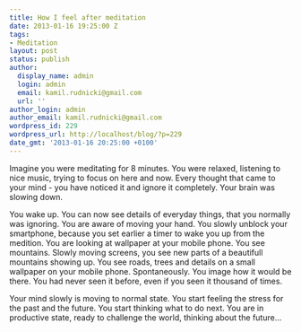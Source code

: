 ```yaml
---
title: How I feel after meditation
date: 2013-01-16 19:25:00 Z
tags:
- Meditation
layout: post
status: publish
author:
  display_name: admin
  login: admin
  email: kamil.rudnicki@gmail.com
  url: ''
author_login: admin
author_email: kamil.rudnicki@gmail.com
wordpress_id: 229
wordpress_url: http://localhost/blog/?p=229
date_gmt: '2013-01-16 20:25:00 +0100'
---
```


<p>Imagine you were meditating for 8 minutes. You were relaxed, listening to nice music, trying to focus on here and now. Every thought that came to your mind - you have noticed it and ignore it completely. Your brain was slowing down.</p>
<p>You wake up. You can now see details of everyday things, that you normally was ignoring. You are aware of moving your hand. You slowly unblock your smartphone, because you set earlier a timer to wake you up from the medition. You are looking at wallpaper at your mobile phone. You see mountains. Slowly moving screens, you see new parts of a beautifull mountains showing up. You see roads, trees and details on a small wallpaper on your mobile phone. <span>Spontaneously.</span><span> You image how it would be there. You had never seen it before, even if you seen it thousand of times.</span></p>
<p>Your mind slowly is moving to normal state. You start feeling the stress for the past and the future. You start thinking what to do next. You are in productive state, ready to challenge the world, thinking about the future…</p>
